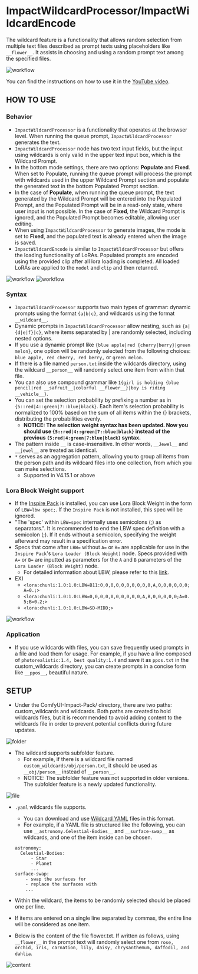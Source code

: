 # ImpactWildcardProcessor/ImpactWildcardEncode

The wildcard feature is a functionality that allows random selection from multiple text files described as prompt texts using placeholders like `__flower__`. It assists in choosing and using a random prompt text among the specified files.

![workflow](impact-wildcard-processor.png)

You can find the instructions on how to use it in the [YouTube video](https://www.youtube.com/watch?v=joNVYSIzA4k).


## HOW TO USE

### Behavior
* `ImpactWildcardProcessor` is a functionality that operates at the browser level. When running the queue prompt, `ImpactWildcardProcessor` generates the text.
* `ImpactWildcardProcessor` node has two text input fields, but the input using wildcards is only valid in the upper text input box, which is the Wildcard Prompt.
* In the bottom mode settings, there are two options: **Populate** and **Fixed**. When set to Populate, running the queue prompt will process the prompt with wildcards used in the upper Wildcard Prompt section and populate the generated text in the bottom Populated Prompt section.
* In the case of **Populate**, when running the queue prompt, the text generated by the Wildcard Prompt will be entered into the Populated Prompt, and the Populated Prompt will be in a read-only state, where user input is not possible. In the case of **Fixed**, the Wildcard Prompt is ignored, and the Populated Prompt becomes editable, allowing user editing.
* When using `ImpactWildcardProcessor` to generate images, the mode is set to **Fixed**, and the populated text is already entered when the image is saved.
* `ImpactWildcardEncode` is similar to `ImpactWildcardProcessor` but offers the loading functionality of LoRAs. Populated prompts are encoded using the provided clip after all lora loading is completed. All loaded LoRAs are applied to the `model` and `clip` and then returned.

![workflow](impact-wildcard-node.png)
![workflow](impact-wildcard-encode.png)


### Syntax
* `ImpactWildcardProcessor` supports two main types of grammar: dynamic prompts using the format `{a|b|c}`, and wildcards using the format `__wildcard__`.
* Dynamic prompts in `ImpactWildcardProcessor` allow nesting, such as `{a|{d|e|f}|c}`, where items separated by | are randomly selected, including nested options.
* If you use a dynamic prompt like `{blue apple|red {cherry|berry}|green melon}`, one option will be randomly selected from the following choices: `blue apple, red cherry, red berry,` or `green melon`.
* If there is a file named `person.txt` inside the wildcards directory, using the wildcard `__person__` will randomly select one item from within that file.
* You can also use compound grammar like `1{girl is holding {blue pencil|red __safruit__|colorful __flower__}|boy is riding __vehicle__}`.
* You can set the selection probability by prefixing a number as in `{5::red|4::green|7::blue|black}`. Each item's selection probability is normalized to 100% based on the sum of all items within the {} brackets, distributing the probabilities evenly.
  - **NOTICE: The selection weight syntax has been updated. Now you should use `{5::red|4::green|7::blue|black}` instead of the previous `{5:red|4:green|7:blue|black}` syntax.**
* The pattern inside `__` is case-insensitive. In other words, `__Jewel__` and `__jewel__` are treated as identical.
* `*` serves as an aggregation pattern, allowing you to group all items from the person path and its wildcard files into one collection, from which you can make selections.
  * Supported in V4.15.1 or above

### Lora Block Weight support
* If the [Inspire Pack](https://github.com/ltdrdata/ComfyUI-Inspire-Pack) is installed, you can use Lora Block Weight in the form of `LBW=lbw spec;`. If the `Inspire Pack` is not installed, this spec will be ignored.
* "The 'spec' within `LBW=spec` internally uses semicolons (;) as separators.". It is recommended to end the LBW spec definition with a semicolon (;). If it ends without a semicolon, specifying the weight afterward may result in a specification error.
* Specs that come after `LBW=` without `A=` or `B=` are applicable for use in the `Inspire Pack`'s `Lora Loader (Block Weight)` node. Specs provided with `A=` or `B=` are inputted as parameters for the `A` and `B` parameters of the `Lora Loader (Block Weight)` node.
  * For detailed information about LBW, please refer to this [link](https://github.com/ltdrdata/ComfyUI-extension-tutorials/blob/Main/ComfyUI-Inspire-Pack/tutorial/LoraBlockWeight.md).
* EX) 
  * `<lora:chunli:1.0:1.0:LBW=B11:0,0,0,0,0,0,0,0,0,0,A,0,0,0,0,0,0;A=0.;>`
  * `<lora:chunli:1.0:1.0:LBW=0,0,0,0,0,0,0,0,0,0,A,B,0,0,0,0,0;A=0.5;B=0.2;>`
  * `<lora:chunli:1.0:1.0:LBW=SD-MIDD;>`

![workflow](ImpactWildcard-LBW.jpg)


### Application
* If you use wildcards with files, you can save frequently used prompts in a file and load them for usage. For example, if you have a line composed of `photorealistic:1.4, best quality:1.4` and save it as `ppos.txt` in the custom_wildcards directory, you can create prompts in a concise form like `__ppos__`, beautiful nature.

## SETUP
* Under the ComfyUI-Impact-Pack/ directory, there are two paths: custom_wildcards and wildcards. Both paths are created to hold wildcards files, but it is recommended to avoid adding content to the wildcards file in order to prevent potential conflicts during future updates.

![folder](wildcard-folder.png)

* The wildcard supports subfolder feature.
  * For example, if there is a wildcard file named `custom_wildcards/obj/person.txt`, it should be used as `__obj/person__` instead of `__person__`.
  * NOTICE: The subfolder feature was not supported in older versions. The subfolder feature is a newly updated functionality.

![file](wildcard-file.png)

* `.yaml` wildcards file supports.
  * You can download and use [Wildcard YAML](https://civitai.com/models/138970/billions-of-wildcards-all-in-one) files in this format.
  * For example, if a YAML file is structured like the following, you can use `__astronomy.Celestial-Bodies__` and `__surface-swap__` as wildcards, and one of the item inside can be chosen.
  ```
  astronomy:
    Celestial-Bodies:
        - Star
        - Planet
        ...
  surface-swap:
      - swap the surfaces for
      - replace the surfaces with        
      ...
  ```

* Within the wildcard, the items to be randomly selected should be placed one per line.
* If items are entered on a single line separated by commas, the entire line will be considered as one item.
* Below is the content of the file flower.txt. If written as follows, using `__flower__` in the prompt text will randomly select one from `rose, orchid, iris, carnation, lily, daisy, chrysanthemum, daffodil, and dahlia`.

![content](wildcard-content.png)


